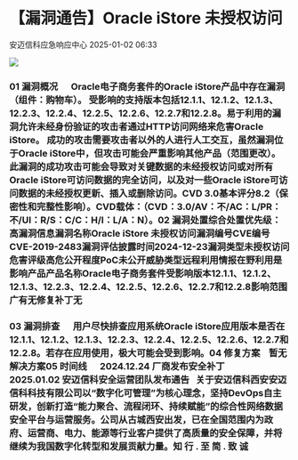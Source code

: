 #  【漏洞通告】Oracle iStore 未授权访问   
 安迈信科应急响应中心   2025-01-02 06:33  
  
![](https://mmbiz.qpic.cn/mmbiz_png/tdibEPWdubQUgErMslSgzVibGKdSFkWPTbTgu83UTXdNYm7eOxRSmuNmOjUIxdicy73wTLufCMnbs6CAsc3uicJUcg/640?wx_fmt=png "")  
### 01 漏洞概况      Oracle电子商务套件的Oracle iStore产品中存在漏洞（组件：购物车）。 受影响的支持版本包括12.1.1、12.1.2、12.1.3、12.2.3、12.2.4、12.2.5、12.2.6、12.2.7和12.2.8。易于利用的漏洞允许未经身份验证的攻击者通过HTTP访问网络来危害Oracle iStore。 成功的攻击需要攻击者以外的人进行人工交互，虽然漏洞位于Oracle iStore中，但攻击可能会严重影响其他产品（范围更改）。此漏洞的成功攻击可能会导致对关键数据的未经授权访问或对所有Oracle iStore可访问数据的完全访问，以及对一些Oracle iStore可访问数据的未经授权更新、插入或删除访问。CVD 3.0基本评分8.2（保密性和完整性影响）。CVD载体：（CVD：3.0/AV：不/AC：L/PR：不/UI：R/S：C/C：H/I：L/A：N）。02 漏洞处置综合处置优先级：高漏洞信息漏洞名称Oracle iStore 未授权访问漏洞编号CVE编号CVE-2019-2483‍漏洞评估披露时间2024-12-23漏洞类型未授权访问危害评级高危公开程度PoC未公开威胁类型远程利用情报在野利用是影响产品产品名称Oracle电子商务套件受影响版本12.1.1、12.1.2、12.1.3、12.2.3、12.2.4、12.2.5、12.2.6、12.2.7和12.2.8影响范围广有无修复补丁无  
### 03 漏洞排查      用户尽快排查应用系统Oracle iStore应用版本是否在12.1.1、12.1.2、12.1.3、12.2.3、12.2.4、12.2.5、12.2.6、12.2.7和12.2.8。若存在应用使用，极大可能会受到影响。04 修复方案    暂无解决方案05 时间线      2024.12.24 厂商发布安全补丁      2025.01.02 安迈信科安全运营团队发布通告   关于安迈信科西安安迈信科科技有限公司以“数字化可管理”为核心理念，坚持DevOps自主研发，创新打造“能力聚合、流程闭环、持续赋能”的综合性网络数据安全平台与运营服务。公司从古城西安出发，已在全国范围内为政府、运营商、电力、能源等行业客户提供了高质量的安全保障，并将继续为我国数字化转型和发展贡献力量。知 行 . 至 简 . 致 诚  
  
  
